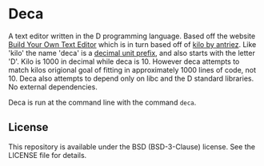 # Deca

A text editor written in the D programming language. Based off the website [Build Your Own Text Editor](https://viewsourcecode.org/snaptoken/kilo/) which is in turn based off of [kilo by antriez](https://github.com/antirez/kilo). Like 'kilo' the name 'deca' is a [decimal unit prefix](https://en.wikipedia.org/wiki/Deca-), and also starts with the letter 'D'. Kilo is 1000 in decimal while deca is 10. However deca attempts to match kilos origional goal of fitting in approximately 1000 lines of code, not 10. Deca also attempts to depend only on libc and the D standard libraries. No external dependencies.

Deca is run at the command line with the command `deca`.

## License

This repository is available under the BSD (BSD-3-Clause) license. See the LICENSE file for details.